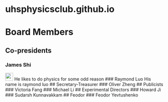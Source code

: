 # uhsphysicsclub.github.io
# Board Members
## Co-presidents
### James Shi
<img src='https://github.com/uhsphysicsclub/uhsphysicsclub.github.io/assets/143786902/48e56647-441f-4ce9-94d3-5ae11059f72e' width=25>
He likes to do physics for some odd reason
### Raymond Luo
His name is raymond luo
## Secretary-Treasurer
### Oliver Zheng
## Publicists
### Victoria Fang
### Michael Li
## Experimental Directors
### Howard Ji
### Sudarsh Kunnavakkam
## Feodor
### Feodor Yevtushenko
